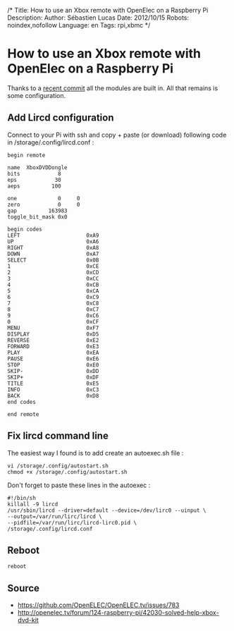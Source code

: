 /*
Title: How to use an Xbox remote with OpenElec on a Raspberry Pi
Description: 
Author: Sébastien Lucas
Date: 2012/10/15
Robots: noindex,nofollow
Language: en
Tags: rpi,xbmc
*/
# How to use an Xbox remote with OpenElec on a Raspberry Pi

Thanks to a [recent commit](https://github.com/OpenELEC/OpenELEC.tv/issues/783) all the modules are built in. All that remains is some configuration.

## Add Lircd configuration

Connect to your Pi with ssh and copy + paste (or download) following code in /storage/.config/lircd.conf :

```
begin remote

name  XboxDVDDongle
bits            8
eps            30
aeps          100

one             0     0
zero            0     0
gap          163983
toggle_bit_mask 0x0

begin codes
LEFT                     0xA9
UP                       0xA6
RIGHT                    0xA8
DOWN                     0xA7
SELECT                   0x0B
1                        0xCE
2                        0xCD
3                        0xCC
4                        0xCB
5                        0xCA
6                        0xC9
7                        0xC8
8                        0xC7
9                        0xC6
0                        0xCF
MENU                     0xF7
DISPLAY                  0xD5
REVERSE                  0xE2
FORWARD                  0xE3
PLAY                     0xEA
PAUSE                    0xE6
STOP                     0xE0
SKIP-                    0xDD
SKIP+                    0xDF
TITLE                    0xE5
INFO                     0xC3
BACK                     0xD8
end codes

end remote
```

## Fix lircd command line

The easiest way I found is to add create an autoexec.sh file : 

```
vi /storage/.config/autostart.sh
chmod +x /storage/.config/autostart.sh
```

Don't forget to paste these lines in the autoexec : 

```
#!/bin/sh
killall -9 lircd
/usr/sbin/lircd --driver=default --device=/dev/lirc0 --uinput \
--output=/var/run/lirc/lircd \
--pidfile=/var/run/lirc/lircd-lirc0.pid \
/storage/.config/lircd.conf
```

## Reboot

```
reboot
```

## Source

*	https://github.com/OpenELEC/OpenELEC.tv/issues/783
*	http://openelec.tv/forum/124-raspberry-pi/42030-solved-help-xbox-dvd-kit

